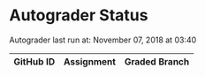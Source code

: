 # Autograder Status
Autograder last run at: November 07, 2018 at 03:40

| GitHub ID | Assignment | Graded Branch |
|-----------|------------|---------------|

